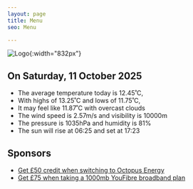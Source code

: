 ```yaml
---
layout: page
title: Menu
seo: Menu

---
```


![Logo](/images/logo.jpg){:width="832px"}

<!-- weather_marker starts -->
## On Saturday, 11 October 2025

- The average temperature today is 12.45˚C,
- With highs of 13.25˚C and lows of 11.75˚C,
- It may feel like 11.87˚C with overcast clouds
- The wind speed is 2.57m/s and visibility is 10000m
- The pressure is 1035hPa and humidity is 81%
- The sun will rise at 06:25 and set at 17:23

<!-- weather_marker ends -->

## Sponsors

- [Get £50 credit when switching to Octopus Energy](https://bit.ly/3oD1nnS)
- [Get £75 when taking a 1000mb YouFibre broadband plan](https://aklam.io/91zWhU?)
